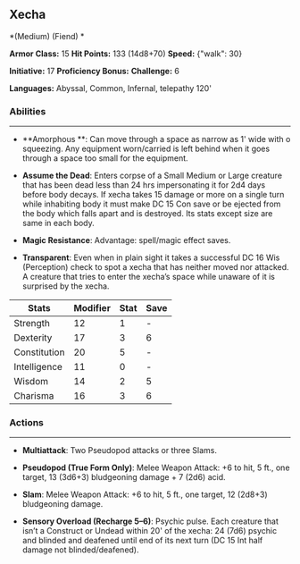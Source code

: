 ## Xecha
*(Medium) (Fiend) *

**Armor Class:** 15
**Hit Points:** 133 (14d8+70)
**Speed:** {"walk": 30}

**Initiative:** 17
**Proficiency Bonus:**
**Challenge:** 6

**Languages:** Abyssal, Common, Infernal, telepathy 120'

### Abilities
 --- 
- **Amorphous **: Can move through a space as narrow as 1' wide with o squeezing. Any equipment worn/carried is left behind when it goes through a space too small for the equipment.

- **Assume the Dead**: Enters corpse of a Small Medium or Large creature that has been dead less than 24 hrs impersonating it for 2d4 days before body decays. If xecha takes 15 damage or more on a single turn while inhabiting body it must make DC 15 Con save or be ejected from the body which falls apart and is destroyed. Its stats except size are same in each body.

- **Magic Resistance**: Advantage: spell/magic effect saves.

- **Transparent**: Even when in plain sight it takes a successful DC 16 Wis (Perception) check to spot a xecha that has neither moved nor attacked. A creature that tries to enter the xecha’s space while unaware of it is surprised by the xecha.



| Stats | Modifier | Stat | Save
| ---- | ---- | ---- | ---- |
| Strength | 12 | 1 | - |
| Dexterity | 17 | 3 | 6 |
| Constitution | 20 | 5 | - |
| Intelligence | 11 | 0 | - |
| Wisdom | 14 | 2 | 5 |
| Charisma | 16 | 3 | 6 |

### Actions
 --- 
- **Multiattack**: Two Pseudopod attacks or three Slams.

- **Pseudopod (True Form Only)**: Melee Weapon Attack: +6 to hit, 5 ft., one target, 13 (3d6+3) bludgeoning damage + 7 (2d6) acid.

- **Slam**: Melee Weapon Attack: +6 to hit, 5 ft., one target, 12 (2d8+3) bludgeoning damage.

- **Sensory Overload (Recharge 5–6)**: Psychic pulse. Each creature that isn’t a Construct or Undead within 20' of the xecha: 24 (7d6) psychic and blinded and deafened until end of its next turn (DC 15 Int half damage not blinded/deafened).

